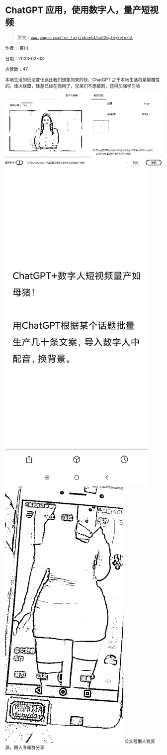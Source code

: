 # ChatGPT 应用，使用数字人，量产短视频

> 原文：[`www.yuque.com/for_lazy/xkrm14/smf2ugfmyketnzbl`](https://www.yuque.com/for_lazy/xkrm14/smf2ugfmyketnzbl)



作者： 百川



日期：2023-02-08



点赞数：47

<ne-hole id="u7c162ffd" data-lake-id="u7c162ffd">

本地生活的玩法变化远比我们想象的来的快，ChatGPT 之于本地生活将是颠覆性的。烽火联盟，硅基已经在商用了，兄弟们不想被割，还得加强学习哈



![](img/0983722595367ffdcc749f8385b8ee18.png)  <ne-p id="uaf77e996" data-lake-id="uaf77e996">![](img/fd0d48d7a7feefc1c013123b06c9d758.png)  <ne-p id="ubaa03767" data-lake-id="ubaa03767">![](img/8693ecc7071abca360ae437d699c3ba4.png)  <ne-hole id="ufd3220c6" data-lake-id="ufd3220c6"><ne-p id="u88d3a14d" data-lake-id="u88d3a14d">公众号懒人找资源，懒人专属群分享

</ne-hole></ne-p></ne-p></ne-p></ne-hole>